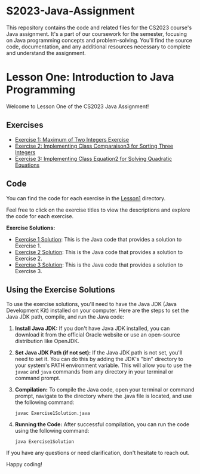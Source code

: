# S2023-Java-Assignment
This repository contains the code and related files for the CS2023 course's Java assignment. It's a part of our coursework for the semester, focusing on Java programming concepts and problem-solving. You'll find the source code, documentation, and any additional resources necessary to complete and understand the assignment. 

# Lesson One: Introduction to Java Programming

Welcome to Lesson One of the CS2023 Java Assignment!

## Exercises

- [Exercise 1: Maximum of Two Integers Exercise](Lesson1/Exercise1/Description.txt)
- [Exercise 2: Implementing Class Comparaison3 for Sorting Three Integers](Lesson1/Exercise2/Description.txt)
- [Exercise 3: Implementing Class Equation2 for Solving Quadratic Equations](Lesson1/Exercise3/Description.txt)

## Code

You can find the code for each exercise in the [Lesson1](Lesson1) directory.

Feel free to click on the exercise titles to view the descriptions and explore the code for each exercise.

**Exercise Solutions:**

- [Exercise 1 Solution](Lesson1/Exercise1/Comparaison2.java): This is the Java code that provides a solution to Exercise 1.
- [Exercise 2 Solution](Lesson1/Exercise2/Comparaison3.java): This is the Java code that provides a solution to Exercise 2.
- [Exercise 3 Solution](Lesson1/Exercise3/Equation2.java): This is the Java code that provides a solution to Exercise 3.

## Using the Exercise Solutions

To use the exercise solutions, you'll need to have the Java JDK (Java Development Kit) installed on your computer. Here are the steps to set the Java JDK path, compile, and run the Java code:

1. **Install Java JDK:** If you don't have Java JDK installed, you can download it from the official Oracle website or use an open-source distribution like OpenJDK.

2. **Set Java JDK Path (if not set):** If the Java JDK path is not set, you'll need to set it. You can do this by adding the JDK's "bin" directory to your system's PATH environment variable. This will allow you to use the `javac` and `java` commands from any directory in your terminal or command prompt.

3. **Compilation:** To compile the Java code, open your terminal or command prompt, navigate to the directory where the .java file is located, and use the following command:
   ```shell
   javac Exercise1Solution.java
   ```
4. **Running the Code:** After successful compilation, you can run the code using the following command:
    ```shell
    java Exercise1Solution
    ```

If you have any questions or need clarification, don't hesitate to reach out.

Happy coding!

